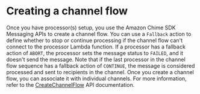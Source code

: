 # Creating a channel flow<a name="create-channel-flow"></a>

Once you have processor\(s\) setup, you use the Amazon Chime SDK Messaging APIs to create a channel flow\. You can use a `Fallback` action to define whether to stop or continue processing if the channel flow can't connect to the processor Lambda function\. If a processor has a fallback action of `ABORT`, the processor sets the message status to `FAILED`, and it doesn't send the message\. Note that if the last processor in the channel flow sequence has a fallback action of `CONTINUE`, the message is considered processed and sent to recipients in the channel\. Once you create a channel flow, you can associate it with individual channels\. For more information, refer to the [CreateChannelFlow](https://docs.aws.amazon.com/chime/latest/APIReference/API_CreateChannelFlow.html) API documentation\. 